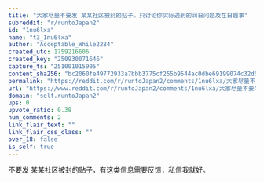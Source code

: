 ```yaml
---
title: "大家尽量不要发 某某社区被封的贴子。只讨论你实际遇到的润日问题及在日趣事"
subreddit: "r/runtoJapan2"
id: "1nu6lxa"
name: "t3_1nu6lxa"
author: "Acceptable_While2284"
created_utc: 1759216606
created_key: "250930071646"
capture_ts: "251001015905"
content_sha256: "bc2060fe49772933a7bbb3775cf255b9544ac0dbe69199074c32d55a5faaea49"
permalink: "https://reddit.com/r/runtoJapan2/comments/1nu6lxa/大家尽量不要发_某某社区被封的贴子只讨论你实际遇到的润日问题及在日趣事/"
url: "https://www.reddit.com/r/runtoJapan2/comments/1nu6lxa/大家尽量不要发_某某社区被封的贴子只讨论你实际遇到的润日问题及在日趣事/"
domain: "self.runtoJapan2"
ups: 0
upvote_ratio: 0.38
num_comments: 2
link_flair_text: ""
link_flair_css_class: ""
over_18: false
is_self: true
---
```


不要发 某某社区被封的贴子，有这类信息需要反馈，私信我就好。
